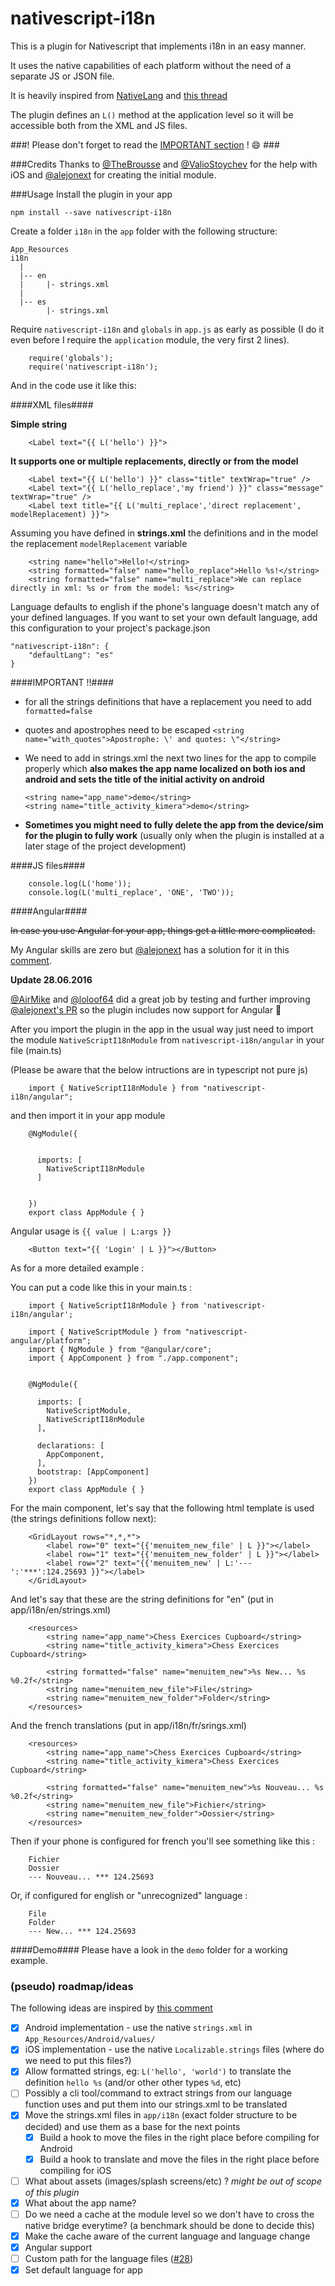 # nativescript-i18n

This is a plugin for Nativescript that implements i18n in an easy manner.

It uses the native capabilities of each platform without the need of a separate JS or JSON file.

It is heavily inspired from [NativeLang](https://github.com/alejonext/NativeLang) and [this thread](https://github.com/NativeScript/NativeScript/issues/42)

The plugin defines an `L()` method at the application level so it will be accessible both from the XML and JS files.

###! Please don't forget to read the [IMPORTANT section](https://github.com/rborn/nativescript-i18n#important-) ! :smile: ###


###Credits
Thanks to [@TheBrousse](https://twitter.com/TheBrousse) and [@ValioStoychev](https://twitter.com/valiostoychev) for the help with iOS and [@alejonext](https://github.com/alejonext/NativeLang) for creating the initial module.

###Usage
Install the plugin in your app

~~~
npm install --save nativescript-i18n
~~~


Create a folder `i18n` in the `app` folder with the following structure:

~~~
App_Resources
i18n
  |
  |-- en
  |		|- strings.xml
  |
  |-- es
  		|- strings.xml
~~~


Require `nativescript-i18n` and `globals` in `app.js` as early as possible (I do it even before I require the `application` module, the very first 2 lines).

~~~
	require('globals');
	require('nativescript-i18n');
~~~

And in the code use it like this:

####XML files####

**Simple string**

~~~
	<Label text="{{ L('hello') }}">
~~~

**It supports one or multiple replacements, directly or from the model**

~~~
	<Label text="{{ L('hello') }}" class="title" textWrap="true" />
	<Label text="{{ L('hello_replace','my friend') }}" class="message" textWrap="true" />
	<Label text title="{{ L('multi_replace','direct replacement', modelReplacement) }}">
~~~

Assuming you have defined in **strings.xml** the definitions and in the model the replacement `modelReplacement` variable

~~~
	<string name="hello">Hello!</string>
	<string formatted="false" name="hello_replace">Hello %s!</string>
	<string formatted="false" name="multi_replace">We can replace directly in xml: %s or from the model: %s</string>
~~~

Language defaults to english if the phone's language doesn't match any of your defined languages. If you want to set your own default language, add this configuration to your project's package.json

~~~
"nativescript-i18n": {
    "defaultLang": "es"
}
~~~

####IMPORTANT !!####

-  for all the strings definitions that have a replacement you need to add `formatted=false`
-  quotes and apostrophes need to be escaped `<string name="with_quotes">Apostrophe: \' and quotes: \"</string>`
-  We need to add in strings.xml the next two lines for the app to compile properly which **also makes the app name localized on both ios and android and sets the title of the initial activity on android**

	~~~
	<string name="app_name">demo</string>
	<string name="title_activity_kimera">demo</string>
	~~~
- **Sometimes you might need to fully delete the app from the device/sim for the plugin to fully work** (usually only when the plugin is installed at a later stage of the project development)

####JS files####
~~~
	console.log(L('home'));
	console.log(L('multi_replace', 'ONE', 'TWO'));
~~~

####Angular####

~~In case you use Angular for your app, things get a little more complicated.~~

My Angular skills are zero but [@alejonext](https://github.com/alejonext/NativeLang) has a solution for it in this [comment](https://github.com/rborn/nativescript-i18n/issues/2#issuecomment-233828647).


**Update 28.06.2016**

[@AirMike](https://github.com/AirMike) and [@loloof64](https://github.com/loloof64) did a great job by testing and further improving [@alejonext's PR](https://github.com/rborn/nativescript-i18n/pull/6) so the plugin includes now support for Angular :bow:

After you import the plugin in the app in the usual way just need to import the module `NativeScriptI18nModule` from `nativescript-i18n/angular` in your file (main.ts)

(Please be aware that the below intructions are in typescript not pure js)

~~~
	import { NativeScriptI18nModule } from "nativescript-i18n/angular";
~~~

and then import it in your app module

~~~
	@NgModule({
    
     
      imports: [
        NativeScriptI18nModule
      ]
      
      
    })
    export class AppModule { }
~~~

Angular usage is `{{ value | L:args }}`

~~~
	<Button text="{{ 'Login' | L }}"></Button>
~~~

As for a more detailed example :

You can put a code like this in your main.ts :

~~~
    import { NativeScriptI18nModule } from 'nativescript-i18n/angular';
    
    import { NativeScriptModule } from "nativescript-angular/platform";
    import { NgModule } from "@angular/core";
    import { AppComponent } from "./app.component";


    @NgModule({
         
      imports: [
        NativeScriptModule,
        NativeScriptI18nModule
      ],
    
      declarations: [
        AppComponent,  
      ],
      bootstrap: [AppComponent]
    })
    export class AppModule { }
~~~

For the main component, let's say that the following html template is used (the strings definitions follow next):

~~~
    <GridLayout rows="*,*,*">
        <label row="0" text="{{'menuitem_new_file' | L }}"></label>
        <label row="1" text="{{'menuitem_new_folder' | L }}"></label>
        <label row="2" text="{{'menuitem_new' | L:'---':'***':124.25693 }}"></label>
    </GridLayout>
~~~

And let's say that these are the string definitions for "en" (put in app/i18n/en/strings.xml)

~~~
    <resources>
        <string name="app_name">Chess Exercices Cupboard</string>
        <string name="title_activity_kimera">Chess Exercices Cupboard</string>

        <string formatted="false" name="menuitem_new">%s New... %s %0.2f</string>
        <string name="menuitem_new_file">File</string>
        <string name="menuitem_new_folder">Folder</string>
    </resources>
~~~

And the french translations (put in app/i18n/fr/srings.xml)

~~~
    <resources>
        <string name="app_name">Chess Exercices Cupboard</string>
        <string name="title_activity_kimera">Chess Exercices Cupboard</string>

        <string formatted="false" name="menuitem_new">%s Nouveau... %s %0.2f</string>
        <string name="menuitem_new_file">Fichier</string>
        <string name="menuitem_new_folder">Dossier</string>
    </resources>
~~~

Then if your phone is configured for french you'll see something like this :

~~~
    Fichier
    Dossier
    --- Nouveau... *** 124.25693
~~~

Or, if configured for english or "unrecognized" language :

~~~
    File
    Folder
    --- New... *** 124.25693
~~~

####Demo####
Please have a look in the `demo` folder for a working example.



### (pseudo) roadmap/ideas

The following ideas are inspired by [this comment](https://github.com/NativeScript/NativeScript/issues/42#issuecomment-169202040)


- [x] Android implementation - use the native `strings.xml` in `App_Resources/Android/values/`
- [x] iOS implementation - use the native `Localizable.strings` files (where do we need to put this files?)
- [x] Allow formatted strings, eg: `L('hello', 'world')` to translate the definition `hello %s` (and/or other other types `%d`, etc)
- [ ] Possibly a cli tool/command to extract strings from our language function uses and put them into our strings.xml to be translated
- [x] Move the strings.xml files in `app/i18n` (exact folder structure to be decided) and use them as a base for the next points
  - [x] Build a hook to move the files in the right place before compiling for Android
  - [x] Build a hook to translate and move the files in the right place before compiling for iOS
- [ ] What about assets (images/splash screens/etc) ? _might be out of scope of this plugin_
- [x] What about the app name?
- [ ] Do we need a cache at the module level so we don't have to cross the native bridge everytime? (a benchmark should be done to decide this)
- [x] Make the cache aware of the current language and language change
- [x] Angular support
- [ ] Custom path for the language files ([#28](https://github.com/rborn/nativescript-i18n/issues/28))
- [x] Set default language for app
